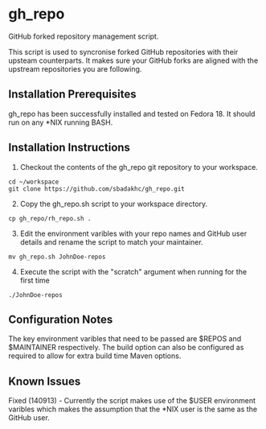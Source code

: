 gh_repo
=======

GitHub forked repository management script.

This script is used to syncronise forked GitHub repositories with their upsteam counterparts.  It makes sure your GitHub
forks are aligned with the upstream repositories you are following.

Installation Prerequisites
---------------------------

gh_repo has been successfully installed and tested on Fedora 18.  It should run on any *NIX running BASH.

Installation Instructions
------------------------

1.  Checkout the contents of the gh_repo git repository to your workspace.
```
cd ~/workspace
git clone https://github.com/sbadakhc/gh_repo.git
```
2.  Copy the gh_repo.sh script to your workspace directory.
```
cp gh_repo/rh_repo.sh .
```
3.  Edit the environment varibles with your repo names and GitHub user details and rename the script to match your maintainer.
```
mv gh_repo.sh JohnDoe-repos
```
4.  Execute the script with the "scratch" argument when running for the first time
```
./JohnDoe-repos
```

Configuration Notes
-------------------

The key environment varibles that need to be passed are $REPOS and $MAINTAINER respectively.  The build option can also be
configured as required to allow for extra build time Maven options.

Known Issues
------------

Fixed (140913) - Currently the script makes use of the $USER environment varibles which makes the assumption that the *NIX user is the same as the GitHub user.
